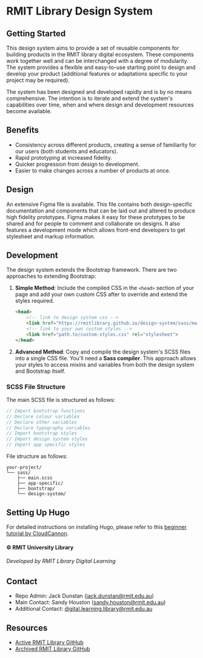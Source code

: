 # RMIT Library Design System

## Getting Started

This design system aims to provide a set of reusable components for building products in the RMIT library digital ecosystem. These components work together well and can be interchanged with a degree of modularity. The system provides a flexible and easy-to-use starting point to design and develop your product (additional features or adaptations specific to your project may be required).

The system has been designed and developed rapidly and is by no means comprehensive. The intention is to iterate and extend the system's capabilities over time, when and where design and development resources become available.

## Benefits

- Consistency across different products, creating a sense of familiarity for our users (both students and educators).
- Rapid prototyping at increased fidelity.
- Quicker progression from design to development.
- Easier to make changes across a number of products at once.

## Design

An extensive Figma file is available. This file contains both design-specific documentation and components that can be laid out and altered to produce high fidelity prototypes. Figma makes it easy for these prototypes to be shared and for people to comment and collaborate on designs. It also features a development mode which allows front-end developers to get stylesheet and markup information.

## Development

The design system extends the Bootstrap framework. There are two approaches to extending Bootstrap:

1. **Simple Method**: Include the compiled CSS in the `<head>` section of your page and add your own custom CSS after to override and extend the styles required.

    ```html
    <head>
        <!-- link to design system css -->
        <link href="https://rmitlibrary.github.io/design-system/sass/main.min.css" rel="stylesheet">
        <!-- link to your own custom styles -->
        <link href="path.to/custom-styles.css" rel="stylesheet">
    </head>
    ```

2. **Advanced Method**: Copy and compile the design system's SCSS files into a single CSS file. You'll need a **Sass compiler**. This approach allows your styles to access mixins and variables from both the design system and Bootstrap itself. 

### SCSS File Structure

The main SCSS file is structured as follows:

```scss
// Import bootstrap functions
// Declare colour variables
// Declare other variables
// Declare typography variables
// Import bootstrap styles
// Import design system styles
// Import app specific styles
```

File structure as follows:

```
your-project/
└── sass/
    ├── main.scss
    ├── app-specific/
    ├── bootstrap/
    └── design-system/
```

## Setting Up Hugo

For detailed instructions on installing Hugo, please refer to this [beginner tutorial by CloudCannon](https://cloudcannon.com/tutorial/2021/11/08/getting-started-with-hugo/).


#### © RMIT University Library

###### Developed by RMIT Library Digital Learning

## Contact

- Repo Admin: Jack Dunstan ([jack.dunstan@rmit.edu.au](mailto:jack.dunstan@rmit.edu.au))
- Main Contact: Sandy Houston ([sandy.houston@rmit.edu.au](mailto:sandy.houston@rmit.edu.au))
- Additional Contact: [digital.learning.library@rmit.edu.au](mailto:digital.learning.library@rmit.edu.au)

## Resources

- [Active RMIT Library GitHub](https://github.com/RMITLibrary)
- [Archived RMIT Library GitHub](https://github.com/RMITLibrary-Archived) 
